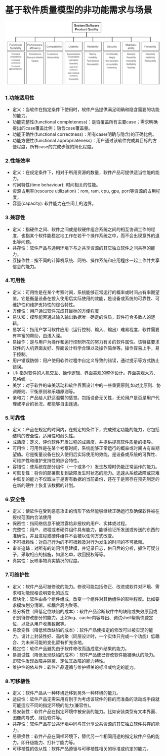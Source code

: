 # 基于软件质量模型的非功能需求与场景

![](https://github.com/Invincible-Inc/Final-Work/blob/master/docs/Project_Fundamental/non_func_requirements_image/1.png)

### 1.功能适用性
 - 定义：当软件在指定条件下使用时，软件产品提供满足明确和隐含需要的功能的能力。
 - 功能完整性(functional completeness)：是否覆盖所有主要case；需求明确提出的case覆盖比例；隐含case覆盖量。
 - 功能正确性(functional correctness)：所有case(明确与隐含)的正确比例。
 - 功能方便性(functional appropriateness)：用户通过该软件完成其目标的方便程度，所有case的完成步骤的简化程度。
 
### 2.性能效率
 - 定义：在规定条件下，相对于所用资源的数量，软件产品可提供适当性能的能力。
 - 时间特性(time behaviour): 时间相关的性能。
 - 资源占用率(resource utilization)：rom, ram, cpu, gpu, port等资源的占用程度。
 - 容量(capacity): 软件能力在空间上的边界。
 
### 3.兼容性
 
 - 定义：指硬件之间、软件之间或是软硬件组合系统之间的相互协调工作的程度，也指某个软件能稳定地工作在若干个操作系统之中，而不会出现意外的退出等问题。
 - 共存性：软件产品与通用环境下与之共享资源的其它独立软件之间共存的能力。
 - 互操作性：指不同的计算机系统、网络、操作系统和应用程序一起工作并共享信息的能力。
 
### 4.可用性
 
 - 定义：可用性是在某个考察时间，系统能够正常运行的概率或时间占有率期望值。它是衡量设备在投入使用后实际使用的效能，是设备或系统的可靠性、可维护性和维护支持性的综合特性。
 - 方便性：用户通过软件完成其目标的方便程度
 - 易认知：模型能否通过输入输出数据唯一确定的性质，软件符合多数人的逻辑。
 - 易学习：指用户学习软件应用（运行控制、输入、输出）难易程度，软件需要有丰富的帮助，由浅入深。
 - 易操作：是与用户为操作和运行控制所花的努力有关的软件属性。该特征要求软件的人机界面友好、界面设计科学合理以及操作简单等。操作容易上手，易于控制。
 - 用户错误防御：用户使用软件过程中自定义导致的错误，通过提示等方式防止错误。
 - UI: 指对软件的人机交互、操作逻辑、界面美观的整体设计。界面美观大方、风格统一。
 - 美学：对于软件的审美活动和软件界面设计中的一些重要原则,如对比原则、协调原则、平衡原则和乐趣原则等。
 - 亲和力：产品给人舒适温馨的感觉。包括设备无关性，无论用户是否是用户代理或平台的状况，都能够自由连通。

### 5.可靠性 
 
 - 定义：产品在规定的时间内，在规定的条件下，完成预定功能的能力，它包括结构的安全性，适用性和耐久性。
 - 成熟度：定义、评价软件开发过程的成熟度，并提供提高软件质量的指导。
 - 可用性：可用性是在某个考察时间，系统能够正常运行的概率或时间占有率期望值。它是衡量设备在投入使用后实际使用的效能，是设备或系统的可靠性、可维护性和维护支持性的综合特性。
 - 容错性：使系统在部分组件（一个或多个）发生故障时仍能正常运作的能力。
 - 可恢复性：将你的部署恢复到故障发生时状态的能力。迅速从系统故障或灾难中恢复的能力不仅取决于是否有数据的当前备份，还在于是否存在预先制定的在新的硬件上恢复该数据的计划。

### 6.安全性 
 
 - 定义：使软件在受到恶意攻击的情形下依然能够继续正确运行及确保软件被在授权范围内合法使用
 - 保密性：指网络信息不被泄露给非授权的用户、实体或过程。
 - 完整性：用户、进程或者硬件组件具有能力，能够验证所发送或传送的东西的准确性，并且进程或硬件组件不会被以任何方式改变。
 - 不可抵赖性：对自己行为的不可抵赖及对行为发生的时间的不可抵赖。
 - 审查追踪：对所有的访问信息建模，并记录日志，供日后的分析，抓住可疑分子，采取相应的措施，如黑名单，收回授权等等。
 - 真实性：反映事物真实情况的程度。
 
### 7.可维护性
* 定义：软件产品可被修改的能力。修改可能包括修正、改进或软件对环境、需求和功能规格说明变化的适应
* 模块化：软件由各个组件组成，改变一个组件对其他组件的影响程度。比如要求模块划分清晰，松耦合高内聚等。
* 易分析性（降低定位缺陷的成本）：软件产品诊断软件中的缺陷或失效原因或识别待修改部分的能力。比如log、cache内容导出、调试shell帮助快速定位，以及从用户收集数据等。
* 易改变性（降低修改缺陷的成本）：软件产品使指定的修改可以被实现的能力。设计上封装性好、高内聚（同层设计时，一个实体只完成一个功能）低耦合、为未来可能的变化留有扩充余地。
* 稳定性：软件产品避免由于软件修改而造成意外结果的能力。
* 易测试性（降低发现缺陷的成本）：软件产品使已修改软件能被确认的能力。即软件发现故障并隔离、定位其故障的能力特性。
* 维护性的依从性：软件产品遵循与维护相关的标准或约定的能力。

### 8.可移植性
* 定义：软件产品从一种环境迁移到另外一种环境的能力。
* 适应性：软件产品无需采用有别于为考虑该软件的目的而准备的活动或手段就可能适应不同的指定环境的能力(兼容性)。
* 易安装性：软件产品在指定环境中被安装的能力。比如安装类型有文本界面、图像向导式、绿色软件等。
* 共存性：软件产品在公共环境中同与其分享公共资源的其它独立软件共存的能力。
* 易替换性：软件产品在同样环境下，替代另一个相同用途的指定软件产品的能力。即升级能力、打补丁能力等。
* 可移植性的依从性：软件产品遵循与可移植性相关的标准或约定的能力。
